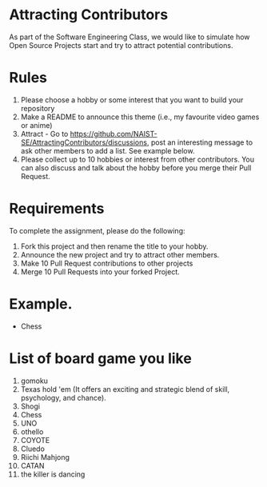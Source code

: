 # Attracting Contributors
As part of the Software Engineering Class, we would like to simulate how Open Source Projects start and try to attract potential contributions.

# Rules

1. Please choose a hobby or some interest that you want to build your repository
2. Make a README to announce this theme (i.e., my favourite video games or anime)
3. Attract - Go to https://github.com/NAIST-SE/AttractingContributors/discussions, post an interesting message to ask other members to add a list. See example below.
4. Please collect up to 10 hobbies or interest from other contributors. You can also discuss and talk about the hobby before you merge their Pull Request.

# Requirements
To complete the assignment, please do the following:
1. Fork this project and then rename the title to your hobby. 
2. Announce the new project and try to attract other members.
3. Make 10 Pull Request contributions to other projects
4. Merge 10 Pull Requests into your forked Project.

# Example. 
- Chess

# List of board game you like
1. gomoku
2. Texas hold 'em (It offers an exciting and strategic blend of skill, psychology, and chance).
3. Shogi 
4. Chess 
5. UNO
6. othello 
7. COYOTE
8. Cluedo
9. Riichi Mahjong
10. CATAN
11. the killer is dancing
